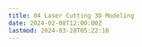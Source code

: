 ```yaml
---
title: 04 Laser Cutting 3D Modeling
date: 2024-02-08T12:00:00Z
lastmod: 2024-03-28T05:22:10
---
```

